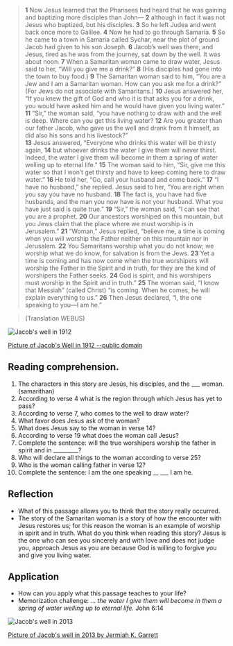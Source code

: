 > **1** Now Jesus learned that the Pharisees had heard that he was gaining and 
   baptizing more disciples than John— 
   **2** although in fact it was not Jesus who baptized, but his disciples. 
   **3** So he left Judea and went back once more to Galilee. 
   **4** Now he had to go through Samaria. 
   **5** So he came to a town in Samaria called Sychar, near the plot of ground 
   Jacob had given to his son Joseph. 
   **6** Jacob’s well was there, and Jesus, tired as he was from the journey, 
   sat down by the well. It was about noon. 
   **7** When a Samaritan woman came to draw water, Jesus said to her, 
   “Will you give me a drink?” **8** (His disciples had gone into the town to 
   buy food.) 
   **9** The Samaritan woman said to him, “You are a Jew and I am a Samaritan 
   woman. How can you ask me for a drink?” (For Jews do not associate with 
   Samaritans.) 
   **10** Jesus answered her, “If you knew the gift of God and who it is that 
   asks you for a drink, you would have asked him and he would have given you 
   living water.”  
   **11** “Sir,” the woman said, “you have nothing to draw with and the well is 
   deep. Where can you get this living water? 
   **12** Are you greater than our father Jacob, who gave us the well and drank 
   from it himself, as did also his sons and his livestock?”  
   **13** Jesus answered, “Everyone who drinks this water will be thirsty again, 
   **14** but whoever drinks the water I give them will never thirst. Indeed, 
   the water I give them will become in them a spring of water welling up to 
   eternal life.” 
   **15** The woman said to him, “Sir, give me this water so that I won’t get 
   thirsty and have to keep coming here to draw water.” 
   **16** He told her, “Go, call your husband and come back.” 
   **17** “I have no husband,” she replied. Jesus said to her, 
   “You are right when you say you have no husband. 
   **18** The fact is, you have had five husbands, and the man you now 
   have is not your husband. What you have just said is quite true.” 
   **19** “Sir,” the woman said, “I can see that you are a prophet. 
   **20** Our ancestors worshiped on this mountain, but you Jews claim that 
   the place where we must worship is in Jerusalem.” 
   **21** “Woman,” Jesus replied, “believe me, a time is coming when you 
   will worship the Father neither on this mountain nor in Jerusalem. 
   **22** You Samaritans worship what you do not know; we worship what we 
   do know, for salvation is from the Jews. 
   **23** Yet a time is coming and has now come when the true worshipers 
   will worship the Father in the Spirit and in truth, for they are the 
   kind of worshipers the Father seeks. 
   **24** God is spirit, and his worshipers must worship in the Spirit and in 
   truth.” 
   **25** The woman said, “I know that Messiah” (called Christ) “is coming. 
   When he comes, he will explain everything to us.” 
   **26** Then Jesus declared, “I, the one speaking to you—I am he.”  
   
> (Translation WEBUS)

![Jacob's well in 1912](/img/Nablus_jacob_well_1912.jpg "Jacob's well in 1912")

[Picture of Jacob's Well in 1912 --public domain](https://en.wikipedia.org/wiki/Jacob%27s_Well#/media/File:Nablus_jacob_well_1912.jpg)


## Reading comprehension. 

1. The characters in this story are Jesús, his disciples, and the ___ woman.
   (samarithan)
2. According to verse 4 what is the region through which Jesus has yet to pass?
3. According to verse 7, who comes to the well to draw water?
4. What favor does Jesus ask of the woman?
5. What does Jesus say to the woman in verse 14?
6. According to verse 19 what does the woman call Jesus?
7. Complete the sentence: will the true worshipers worship the father in 
  spirit and in _________?
8. Who will declare all things to the woman according to verse 25?
9. Who is the woman calling father in verse 12?
10. Complete the sentence: I am the one speaking __ ___ I am he.

## Reflection

* What of this passage allows you to think that the story really occurred.
* The story of the Samaritan woman is a story of how the encounter with 
Jesus restores us; for this reason the woman is an example of worship in 
spirit and in truth. What do you think when reading this story? Jesus is the 
one who can see you sincerely and with love and does not judge you, approach 
Jesus as you are because God is willing to forgive you and give you living 
water. 

## Application

* How can you apply what this passage teaches to your life?
* Memorization challenge: ... _the water I give them will become in them a 
  spring of water welling up to eternal life._ John 6:14


![Jacob's well in 2013](/img/j2013.jpg "Jacob's well in 2013")

[Picture of Jacob's well in 2013 by Jermiah K. Garrett](https://en.wikipedia.org/wiki/Jacob%27s_Well#/media/File:Jacob's_Well_in_2013.jpg)
